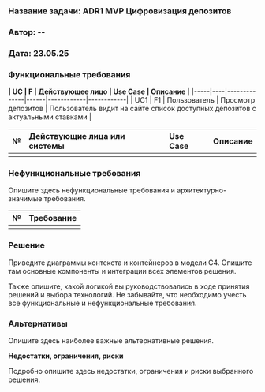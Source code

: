 ﻿### <a name="_b7urdng99y53"></a>**Название задачи: ADR1 MVP Цифровизация депозитов** 
### <a name="_hjk0fkfyohdk"></a>**Автор: --**
### <a name="_uanumrh8zrui"></a>**Дата: 23.05.25**
### <a name="_3bfxc9a45514"></a>**Функциональные требования**

**| UC | F  |  Действующее лицо  | Use Case  | Описание  |**
|-----|----|--------------|------|------------|------------|
| UC1 | F1 | Пользователь  |  Просмотр депозитов | Пользователь видит на сайте список доступных депозитов с актуальными ставками   |


|**№**|**Действующие лица или системы**|**Use Case**|**Описание**|
| :-: | :- | :- | :- |
|||||
### <a name="_u8xz25hbrgql"></a>**Нефункциональные требования**
Опишите здесь нефункциональные требования и архитектурно-значимые требования.

|**№**|**Требование**|
| :-: | :- |
|||
### <a name="_qmphm5d6rvi3"></a>**Решение**
Приведите диаграммы контекста и контейнеров в модели C4. Опишите там основные компоненты и интеграции всех элементов решения. 

Также опишите, какой логикой вы руководствовались в ходе принятия решений и выбора технологий. Не забывайте, что необходимо учесть все функциональные и нефункциональные требования.
### <a name="_bjrr7veeh80c"></a>**Альтернативы**
Опишите здесь наиболее важные альтернативные решения.

**Недостатки, ограничения, риски**

Подробно опишите здесь недостатки, ограничения и риски выбранного решения.

